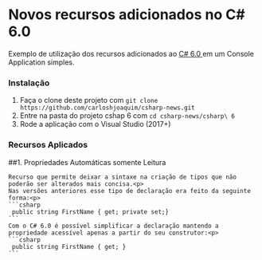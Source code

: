 Novos recursos adicionados no C# 6.0
==============

Exemplo de utilização dos recursos adicionados ao [C# 6.0 ](https://github.com/carloshjoaquim/csharp-news) em um Console Application simples.

### Instalação

1. Faça o clone deste projeto com `git clone https://github.com/carloshjoaquim/csharp-news.git`
2. Entre na pasta do projeto cshap 6 com `cd csharp-news/csharp\ 6`
3. Rode a aplicação com o Visual Studio (2017+)


### Recursos Aplicados

##1. Propriedades Automáticas somente Leitura

    Recurso que permite deixar a sintaxe na criação de tipos que não poderão ser alterados mais concisa.<p>
    Nas versões anteriores esse tipo de declaração era feito da seguinte forma:<p>
    ```csharp
     public string FirstName { get; private set;}
    ```
    Com o C# 6.0 é possível simplificar a declaração mantendo a propriedade acessível apenas a partir do seu construtor:<p>
    ```csharp
     public string FirstName { get; }
    ```

